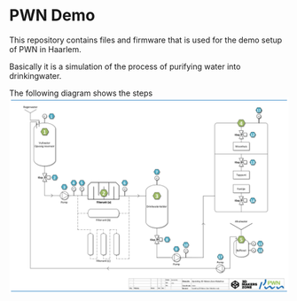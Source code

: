 # PWN Demo
This repository contains files and firmware that is used for the demo setup of PWN in Haarlem.

Basically it is a simulation of the process of purifying water into drinkingwater.

The following diagram shows the steps ![](/images/Process-schema.png)
